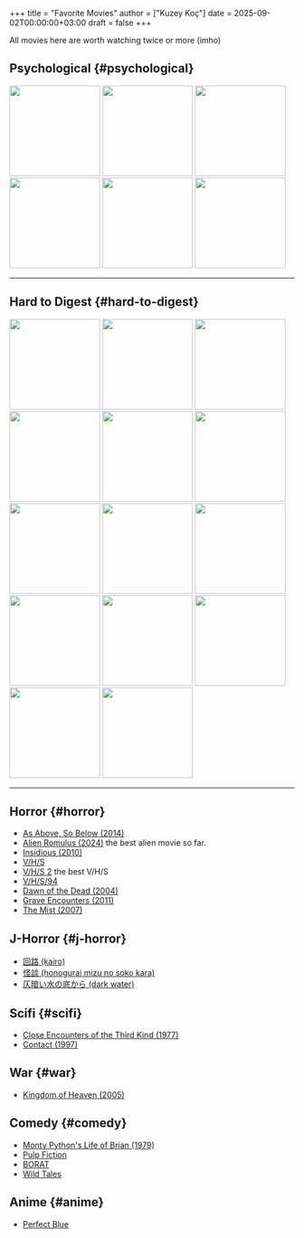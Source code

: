 +++
title = "Favorite Movies"
author = ["Kuzey Koç"]
date = 2025-09-02T00:00:00+03:00
draft = false
+++

All movies here are worth watching twice or more (imho)


## Psychological {#psychological}

<a href="https://www.rottentomatoes.com/m/eyes_wide_shut" target="_blank" rel="noopener" style="display: inline-block; margin: 0px;">
  <img src="/images/eyes-wide-shut.jpg" width="160px" />
</a>


<a href="https://www.rottentomatoes.com/m/the_game" target="_blank" rel="noopener" style="display: inline-block; margin: 0px;">
  <img src="/images/the-game-1997-movie-poster-4046709197.jpg" width="160px" />
</a>

<a href="https://www.rottentomatoes.com/m/jacobs_ladder" target="_blank" rel="noopener" style="display: inline-block; margin: 0px;">
  <img src="/images/jacobs_ladder_xlg-3382836107.jpg" width="160px" />
</a>

<a href="https://www.rottentomatoes.com/m/the_cell_2000" target="_blank" rel="noopener" style="display: inline-block; margin: 0px;">
  <img src="/images/the-cell.jpg" width="160px" />
</a>

<a href="https://www.rottentomatoes.com/m/1198124-shutter_island" target="_blank" rel="noopener" style="display: inline-block; margin: 0px;">
  <img src="/images/shutter-island.jpg" width="160px" />
</a>

<a href="https://www.rottentomatoes.com/m/vanilla_sky" target="_blank" rel="noopener" style="display: inline-block; margin: 0px;">
  <img src="/images/vanilla_sky-3379408659.jpg" width="160px" />
</a>

---


## Hard to Digest {#hard-to-digest}

<a href="https://www.rottentomatoes.com/m/incendies" target="_blank" rel="noopener" style="display: inline-block; margin: 0px;">
  <img src="/images/incendies-3588952923.jpg" width="160px" />
</a>


<a href="https://www.rottentomatoes.com/m/taste_of_cherry" target="_blank" rel="noopener" style="display: inline-block; margin: 0px;">
  <img src="/images/taste-of-cherry.jpg" width="160px" />
</a>

<a href="https://www.rottentomatoes.com/m/1984_1984" target="_blank" rel="noopener" style="display: inline-block; margin: 0px;">
  <img src="/images/1984.jpg" width="160px" />
</a>


<a href="https://www.rottentomatoes.com/m/mulholland_dr" target="_blank" rel="noopener" style="display: inline-block; margin: 0px;">
  <img src="/images/
mulholland-drive-md-web-1876893089.jpg
" width="160px" />
</a>

<a href="https://www.rottentomatoes.com/m/lost_highway" target="_blank" rel="noopener" style="display: inline-block; margin: 0px;">
  <img src="/images/lost-highway.jpg" width="160px" />
</a>

<a href="https://www.rottentomatoes.com/m/the_substance" target="_blank" rel="noopener" style="display: inline-block; margin: 0px;">
  <img src="/images/the-substance-movie-poster-1482580001.jpg" width="160px" />
</a>

<a href="https://www.rottentomatoes.com/m/the_hunt_2013" target="_blank" rel="noopener" style="display: inline-block; margin: 0px;">
  <img src="/images/jagten_xxlg-605616330.jpg" width="160px" />
</a>

<a href="https://www.rottentomatoes.com/m/parasite_2019" target="_blank" rel="noopener" style="display: inline-block; margin: 0px;">
  <img src="/images/parasite.jpg" width="160px" />
</a>

<a href="https://www.rottentomatoes.com/m/no_country_for_old_men" target="_blank" rel="noopener" style="display: inline-block; margin: 0px;">
  <img src="/images/no_country_for_old_men_2007_original_film_art_5000x-41473270.jpg" width="160px" />
</a>

<a href="https://www.rottentomatoes.com/m/the_platform" target="_blank" rel="noopener" style="display: inline-block; margin: 0px;">
  <img src="/images/the-platform.jpg" width="160px" />
</a>

<a href="https://www.rottentomatoes.com/m/her" target="_blank" rel="noopener" style="display: inline-block; margin: 0px;">
  <img src="/images/her.jpg" width="160px" />
</a>

<a href="https://www.rottentomatoes.com/m/filth_2013" target="_blank" rel="noopener" style="display: inline-block; margin: 0px;">
  <img src="/images/filth-poster-3431448991.jpg" width="160px" />
</a>

<a href="https://www.rottentomatoes.com/m/bronson" target="_blank" rel="noopener" style="display: inline-block; margin: 0px;">
  <img src="/images/bronson.jpg" width="160px" />
</a>

<a href="https://www.rottentomatoes.com/m/persepolis" target="_blank" rel="noopener" style="display: inline-block; margin: 0px;">
  <img src="/images/porsepolis.jpg" width="160px" />
</a>

---


## Horror {#horror}

-   [As Above, So Below (2014)](<https://www.youtube.com/watch?v=X_BaqNzdGXY>)
-   [Alien Romulus (2024)](<https://www.youtube.com/watch?v=OzY2r2JXsDM>) the best alien movie so far.
-   [Insidious (2010)](<https://www.youtube.com/watch?v=zuZnRUcoWos>)
-   [V/H/S](<https://www.youtube.com/watch?v=NaSUZnIztuY>)
-   [V/H/S 2](<https://www.youtube.com/watch?v=63Tv0lhD1fw>) the best V/H/S
-   [V/H/S/94](<https://www.youtube.com/watch?v=opnSln8Ue2U>)
-   [Dawn of the Dead (2004)](<https://www.youtube.com/watch?v=DV8mJcuYVaA>)
-   [Grave Encounters (2011)](<https://www.youtube.com/watch?v=soaHgv8DaeI>)
-   [The Mist (2007)](<https://www.youtube.com/watch?v=LhCKXJNGzN8>)


## J-Horror {#j-horror}

-   [回路 (kairo)](<https://www.youtube.com/watch?v=MpsXvHMUQ3Q>)
-   [怪談 (honogurai mizu no soko kara)](<https://www.youtube.com/watch?v=YadApPG8W7Q>)
-   [仄暗い水の底から (dark water)](<https://www.youtube.com/watch?v=1Lfzcd0zV5A>)


## Scifi {#scifi}

-   [Close Encounters of the Third Kind (1977)](<https://www.youtube.com/watch?v=XrgC0ut2De0>)
-   [Contact (1997)](<https://www.youtube.com/watch?v=Q399v-pMG30>)


## War {#war}

-   [Kingdom of Heaven (2005)](<https://www.youtube.com/watch?v=KartNo8EDWY>)


## Comedy {#comedy}

-   [Monty Python's Life of Brian (1979)](<https://www.youtube.com/watch?v=OuALwLhUmKY>)
-   [Pulp Fiction](<https://www.youtube.com/watch?v=dFrgIrWmTeY>)
-   [BORAT](<https://www.youtube.com/watch?v=jTx5c-2QOXc>)
-   [Wild Tales](<https://www.youtube.com/watch?v=fTXKTj4XCs8>)


## Anime {#anime}

-   [Perfect Blue](<https://youtu.be/2O09gQC-KvA>)
